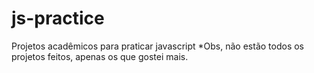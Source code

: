 # js-practice
Projetos acadêmicos para praticar javascript
*Obs, não estão todos os projetos feitos, apenas os que gostei mais.
